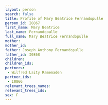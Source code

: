 ```yaml
---
layout: person
search: false
title: Profile of Mary Beatrice Fernandopulle
person_id: I0867
first_name: Mary Beatrice
last_name: Fernandopulle
full_name: Mary Beatrice Fernandopulle
mother: 
mother_id: 
father: Joseph Anthony Fernandopulle
father_id: I0868
children:
children_ids:
partners:
 - Wilfred Laity Ramenaden
partner_ids:
 - I0866
relevant_trees_names:
relevant_trees_ids:
sex: F
---
```



